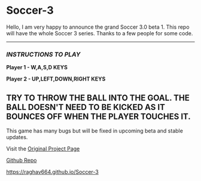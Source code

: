 # Soccer-3
Hello, I am very happy to announce the grand Soccer 3.0 beta 1. This repo will have the whole Soccer 3 series. Thanks to a few people for some code. 

--------------------------------------------------------------------------------------------------------------------------------------------------------------------
###                                                            ***INSTRUCTIONS TO PLAY***

**Player 1 - W,A,S,D KEYS**

**Player 2 - UP,LEFT,DOWN,RIGHT KEYS**

**TRY TO THROW THE BALL INTO THE GOAL. THE BALL DOESN'T NEED TO BE KICKED AS IT BOUNCES OFF WHEN THE PLAYER TOUCHES IT.**
--------------------------------------------------------------------------------------------------------------------------------------------------------------------

This game has many bugs but will be fixed in upcoming beta and stable updates.

Visit the [Original Project Page](https://scratch.mit.edu/projects/516206682)

[Github Repo](https://github.com/raghav664/Soccer-3)

https://raghav664.github.io/Soccer-3
